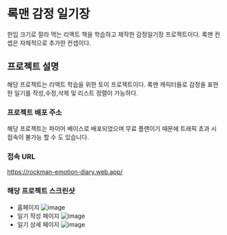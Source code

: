 # 록맨 감정 일기장
한입 크기로 잘라 먹는 리액트 책을 학습하고 
제작한 감정일기장 프로젝트이다.
록맨 컨셉은 자체적으로 추가한 컨셉이다.
## 프로젝트 설명
해당 프로젝트는 리액트 학습을 위한 토이 프로젝트이다.
록맨 캐릭터들로 감정을 표현한 일기를 작성,수정,삭제 및 리스트 정렬이 가능하다.
### 프로젝트 배포 주소
해당 프로젝트는 파이어 베이스로 배포되었으며
무료 플랜이기 때문에 트래픽 초과 시 접속이 불가능 할 수 도 있습니다.

### 접속 URL
https://rockman-emotion-diary.web.app/

### 해당 프로젝트 스크린샷
* 홈페이지
  ![image](https://github.com/tmxhsk99/react_emotion_diary/assets/43513435/ae0b4e2c-25f3-4261-bb3c-4af7ce34fc82)
* 일기 작성 페이지
  ![image](https://github.com/tmxhsk99/react_emotion_diary/assets/43513435/9af99c86-7f03-4dc3-9427-51b196a4595d)
* 일기 상세 페이지
  ![image](https://github.com/tmxhsk99/react_emotion_diary/assets/43513435/2a928a6a-ca49-4a2b-aff4-78fcf9f3365a)